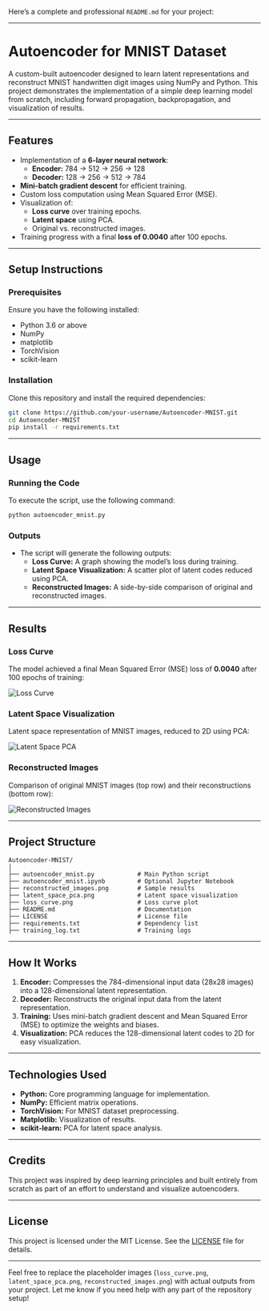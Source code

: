 Here’s a complete and professional `README.md` for your project:

---

# **Autoencoder for MNIST Dataset**

A custom-built autoencoder designed to learn latent representations and reconstruct MNIST handwritten digit images using NumPy and Python. This project demonstrates the implementation of a simple deep learning model from scratch, including forward propagation, backpropagation, and visualization of results.

---

## **Features**
- Implementation of a **6-layer neural network**:
  - **Encoder:** 784 → 512 → 256 → 128
  - **Decoder:** 128 → 256 → 512 → 784
- **Mini-batch gradient descent** for efficient training.
- Custom loss computation using Mean Squared Error (MSE).
- Visualization of:
  - **Loss curve** over training epochs.
  - **Latent space** using PCA.
  - Original vs. reconstructed images.
- Training progress with a final **loss of 0.0040** after 100 epochs.

---

## **Setup Instructions**
### **Prerequisites**
Ensure you have the following installed:
- Python 3.6 or above
- NumPy
- matplotlib
- TorchVision
- scikit-learn

### **Installation**
Clone this repository and install the required dependencies:
```bash
git clone https://github.com/your-username/Autoencoder-MNIST.git
cd Autoencoder-MNIST
pip install -r requirements.txt
```

---

## **Usage**
### **Running the Code**
To execute the script, use the following command:
```bash
python autoencoder_mnist.py
```

### **Outputs**
- The script will generate the following outputs:
  - **Loss Curve:** A graph showing the model’s loss during training.
  - **Latent Space Visualization:** A scatter plot of latent codes reduced using PCA.
  - **Reconstructed Images:** A side-by-side comparison of original and reconstructed images.

---

## **Results**
### **Loss Curve**
The model achieved a final Mean Squared Error (MSE) loss of **0.0040** after 100 epochs of training:

![Loss Curve](loss_curve.png)

### **Latent Space Visualization**
Latent space representation of MNIST images, reduced to 2D using PCA:

![Latent Space PCA](latent_space_pca.png)

### **Reconstructed Images**
Comparison of original MNIST images (top row) and their reconstructions (bottom row):

![Reconstructed Images](reconstructed_images.png)

---

## **Project Structure**
```plaintext
Autoencoder-MNIST/
│
├── autoencoder_mnist.py            # Main Python script
├── autoencoder_mnist.ipynb         # Optional Jupyter Notebook
├── reconstructed_images.png        # Sample results
├── latent_space_pca.png            # Latent space visualization
├── loss_curve.png                  # Loss curve plot
├── README.md                       # Documentation
├── LICENSE                         # License file
├── requirements.txt                # Dependency list
├── training_log.txt                # Training logs
```

---

## **How It Works**
1. **Encoder:** Compresses the 784-dimensional input data (28x28 images) into a 128-dimensional latent representation.
2. **Decoder:** Reconstructs the original input data from the latent representation.
3. **Training:** Uses mini-batch gradient descent and Mean Squared Error (MSE) to optimize the weights and biases.
4. **Visualization:** PCA reduces the 128-dimensional latent codes to 2D for easy visualization.

---

## **Technologies Used**
- **Python:** Core programming language for implementation.
- **NumPy:** Efficient matrix operations.
- **TorchVision:** For MNIST dataset preprocessing.
- **Matplotlib:** Visualization of results.
- **scikit-learn:** PCA for latent space analysis.

---

## **Credits**
This project was inspired by deep learning principles and built entirely from scratch as part of an effort to understand and visualize autoencoders.

---

## **License**
This project is licensed under the MIT License. See the [LICENSE](LICENSE) file for details.

---

Feel free to replace the placeholder images (`loss_curve.png`, `latent_space_pca.png`, `reconstructed_images.png`) with actual outputs from your project. Let me know if you need help with any part of the repository setup!
